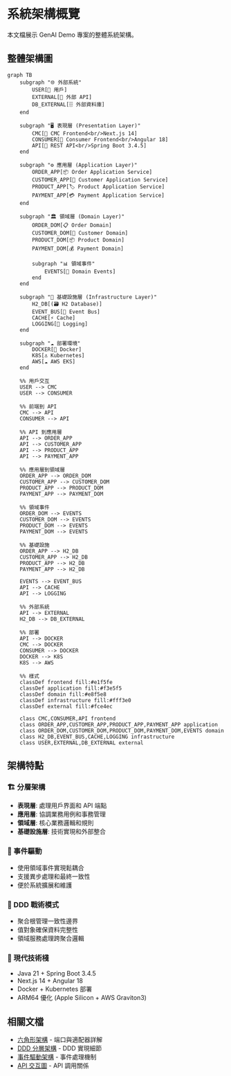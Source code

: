 <!-- This document needs manual translation from Chinese to English -->
<!-- 此文檔需要從中文手動翻譯為英文 -->

# 系統架構概覽

本文檔展示 GenAI Demo 專案的整體系統架構。

## 整體架構圖

```mermaid
graph TB
    subgraph "🌐 外部系統"
        USER[👤 用戶]
        EXTERNAL[🔗 外部 API]
        DB_EXTERNAL[🗄️ 外部資料庫]
    end
    
    subgraph "🖥️ 表現層 (Presentation Layer)"
        CMC[📱 CMC Frontend<br/>Next.js 14]
        CONSUMER[🛒 Consumer Frontend<br/>Angular 18]
        API[🔌 REST API<br/>Spring Boot 3.4.5]
    end
    
    subgraph "⚙️ 應用層 (Application Layer)"
        ORDER_APP[📦 Order Application Service]
        CUSTOMER_APP[👥 Customer Application Service]
        PRODUCT_APP[🏷️ Product Application Service]
        PAYMENT_APP[💳 Payment Application Service]
    end
    
    subgraph "🏛️ 領域層 (Domain Layer)"
        ORDER_DOM[📋 Order Domain]
        CUSTOMER_DOM[👤 Customer Domain]
        PRODUCT_DOM[📦 Product Domain]
        PAYMENT_DOM[💰 Payment Domain]
        
        subgraph "📊 領域事件"
            EVENTS[🔔 Domain Events]
        end
    end
    
    subgraph "🔧 基礎設施層 (Infrastructure Layer)"
        H2_DB[(🗃️ H2 Database)]
        EVENT_BUS[📡 Event Bus]
        CACHE[⚡ Cache]
        LOGGING[📝 Logging]
    end
    
    subgraph "☁️ 部署環境"
        DOCKER[🐳 Docker]
        K8S[⚓ Kubernetes]
        AWS[☁️ AWS EKS]
    end
    
    %% 用戶交互
    USER --> CMC
    USER --> CONSUMER
    
    %% 前端到 API
    CMC --> API
    CONSUMER --> API
    
    %% API 到應用層
    API --> ORDER_APP
    API --> CUSTOMER_APP
    API --> PRODUCT_APP
    API --> PAYMENT_APP
    
    %% 應用層到領域層
    ORDER_APP --> ORDER_DOM
    CUSTOMER_APP --> CUSTOMER_DOM
    PRODUCT_APP --> PRODUCT_DOM
    PAYMENT_APP --> PAYMENT_DOM
    
    %% 領域事件
    ORDER_DOM --> EVENTS
    CUSTOMER_DOM --> EVENTS
    PRODUCT_DOM --> EVENTS
    PAYMENT_DOM --> EVENTS
    
    %% 基礎設施
    ORDER_APP --> H2_DB
    CUSTOMER_APP --> H2_DB
    PRODUCT_APP --> H2_DB
    PAYMENT_APP --> H2_DB
    
    EVENTS --> EVENT_BUS
    API --> CACHE
    API --> LOGGING
    
    %% 外部系統
    API --> EXTERNAL
    H2_DB --> DB_EXTERNAL
    
    %% 部署
    API --> DOCKER
    CMC --> DOCKER
    CONSUMER --> DOCKER
    DOCKER --> K8S
    K8S --> AWS
    
    %% 樣式
    classDef frontend fill:#e1f5fe
    classDef application fill:#f3e5f5
    classDef domain fill:#e8f5e8
    classDef infrastructure fill:#fff3e0
    classDef external fill:#fce4ec
    
    class CMC,CONSUMER,API frontend
    class ORDER_APP,CUSTOMER_APP,PRODUCT_APP,PAYMENT_APP application
    class ORDER_DOM,CUSTOMER_DOM,PRODUCT_DOM,PAYMENT_DOM,EVENTS domain
    class H2_DB,EVENT_BUS,CACHE,LOGGING infrastructure
    class USER,EXTERNAL,DB_EXTERNAL external
```

## 架構特點

### 🏗️ 分層架構

- **表現層**: 處理用戶界面和 API 端點
- **應用層**: 協調業務用例和事務管理
- **領域層**: 核心業務邏輯和規則
- **基礎設施層**: 技術實現和外部整合

### 🔄 事件驅動

- 使用領域事件實現鬆耦合
- 支援異步處理和最終一致性
- 便於系統擴展和維護

### 🎯 DDD 戰術模式

- 聚合根管理一致性邊界
- 值對象確保資料完整性
- 領域服務處理跨聚合邏輯

### 🚀 現代技術棧

- Java 21 + Spring Boot 3.4.5
- Next.js 14 + Angular 18
- Docker + Kubernetes 部署
- ARM64 優化 (Apple Silicon + AWS Graviton3)

## 相關文檔

- [六角形架構](hexagonal-architecture.md) - 端口與適配器詳解
- [DDD 分層架構](ddd-layered-architecture.md) - DDD 實現細節
- [事件驅動架構](event-driven-architecture.md) - 事件處理機制
- [API 交互圖](api-interactions.md) - API 調用關係
